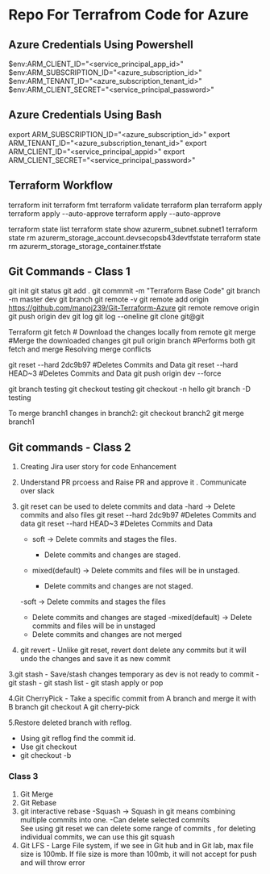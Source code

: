 # Repo For Terrafrom Code for Azure

## Azure Credentials Using Powershell
$env:ARM_CLIENT_ID="<service_principal_app_id>"
$env:ARM_SUBSCRIPTION_ID="<azure_subscription_id>"
$env:ARM_TENANT_ID="<azure_subscription_tenant_id>"
$env:ARM_CLIENT_SECRET="<service_principal_password>"

## Azure Credentials Using Bash

export ARM_SUBSCRIPTION_ID="<azure_subscription_id>"
export ARM_TENANT_ID="<azure_subscription_tenant_id>"
export ARM_CLIENT_ID="<service_principal_appid>"
export ARM_CLIENT_SECRET="<service_principal_password>"

## Terraform Workflow
terraform init
terraform fmt
terraform validate
terraform plan
terraform apply
terraform apply  --auto-approve
terraform apply  --auto-approve

terraform state list
terraform state show azurerm_subnet.subnet1
terraform state rm azurerm_storage_account.devsecopsb43devtfstate
terraform state rm azurerm_storage_storage_container.tfstate


## Git Commands - Class 1
git init
git status 
git add .
git commmit -m  "Terraform Base Code"
git branch -m master dev
git branch
git remote -v
git remote add origin https://github.com/manoj239/Git-Terraform-Azure
git remote remove origin
git push origin dev
git log
git log --oneline 
git clone git@git

Terraform
git fetch # Download the changes locally from remote 
git merge #Merge the downloaded changes
git pull origin branch #Performs both git fetch and merge
Resolving merge conflicts

git reset --hard 2dc9b97 #Deletes Commits and Data
git reset --hard HEAD~3 #Deletes Commits and Data
git push origin dev --force

git branch testing
git checkout testing
git checkout -n hello
git branch -D testing   

To merge branch1 changes  in branch2:
git checkout branch2
git merge branch1

## Git commands - Class 2
1. Creating Jira user story for code Enhancement
2. Understand PR prcoess and Raise PR and approve it . Communicate over slack
3. git reset can be used to delete commits and data
    -hard -> Delete commits and also files
     git reset --hard 2dc9b97  #Deletes Commits and data
     git reset --hard HEAD~3  #Deletes Commits and Data

    - soft  -> Delete commits and stages the files.
        - Delete commits and changes are staged. 

    - mixed(default) -> Delete commits and files will be in unstaged.
      - Delete commits and changes are not staged.  


    
    -soft -> Delete commits and stages the files
      - Delete  commits and changes are staged
    -mixed(default) -> Delete commits and files will be in unstaged
      - Delete commits and changes are not merged

2. git revert  - Unlike git reset, revert dont delete any commits but it will 
undo the changes and save it as new commit 

3.git stash - Save/stash changes temporary as dev  is not ready to commit
    - git stash 
    - git stash list
    - git stash apply or pop

4.Git CherryPick - Take a specific commit from A branch and merge it with B branch
git checkout A
git cherry-pick <commit id from branch  B>

5.Restore deleted branch with reflog.
  - Using git reflog find the commit id.
  - Use git checkout <commitid>
  - git checkout -b <NewBranchName>

### Class 3
1. Git Merge 
2. Git Rebase
3. git interactive rebase
    -Squash -> Squash in git means combining multiple commits into one. 
    -Can delete selected commits   
    See using git reset we can delete some range of commits , for deleting individual commits, we can use this git squash
4. Git LFS - Large File system, if we see in Git hub and in Git lab, max file size is 100mb. If file size is more than 100mb, it will not accept for push and will throw error


